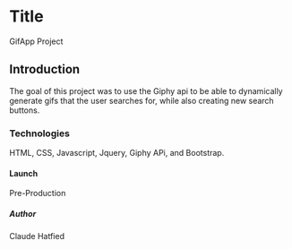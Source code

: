 # Title
GifApp Project

## Introduction

The goal of this project was to use the Giphy api to be able to dynamically generate gifs that the user searches for, while also creating new search buttons. 

### Technologies

HTML, CSS, Javascript, Jquery, Giphy APi, and Bootstrap.

#### Launch

Pre-Production

##### Author 

Claude Hatfied



